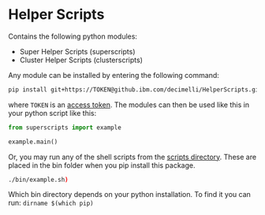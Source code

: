 # Helper Scripts

Contains the following python modules:
- Super Helper Scripts (superscripts)
- Cluster Helper Scripts (clusterscripts)

Any module can be installed by entering the following command:
```bash
pip install git+https://TOKEN@github.ibm.com/decimelli/HelperScripts.git
```
where `TOKEN` is an [access token](https://github.ibm.com/settings/tokens).
The modules can then be used like this in your python script like this:
```python
from superscripts import example

example.main()
```
Or, you may run any of the shell scripts from the  [scripts directory](scripts). 
These are placed in the bin folder when you pip install this package.
```bash
./bin/example.sh)
```
Which bin directory depends on your python installation. To find it you can run:
`
dirname $(which pip)
`
